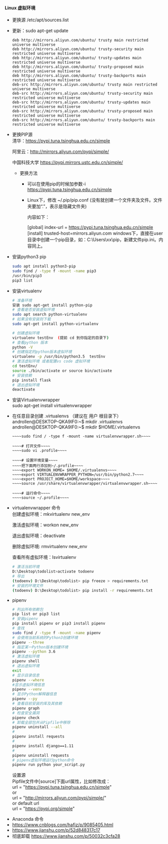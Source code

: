 #### Linux 虚拟环境

- 更换源 /etc/apt/sources.list
- 更新：sudo apt-get update
    ``` 
    deb http://mirrors.aliyun.com/ubuntu/ trusty main restricted universe multiverse
    deb http://mirrors.aliyun.com/ubuntu/ trusty-security main restricted universe multiverse
    deb http://mirrors.aliyun.com/ubuntu/ trusty-updates main restricted universe multiverse
    deb http://mirrors.aliyun.com/ubuntu/ trusty-proposed main restricted universe multiverse
    deb http://mirrors.aliyun.com/ubuntu/ trusty-backports main restricted universe multiverse
    deb-src http://mirrors.aliyun.com/ubuntu/ trusty main restricted universe multiverse
    deb-src http://mirrors.aliyun.com/ubuntu/ trusty-security main restricted universe multiverse
    deb-src http://mirrors.aliyun.com/ubuntu/ trusty-updates main restricted universe multiverse
    deb-src http://mirrors.aliyun.com/ubuntu/ trusty-proposed main restricted universe multiverse
    deb-src http://mirrors.aliyun.com/ubuntu/ trusty-backports main restricted universe multiverse
    ```
- 更换PIP源  
    清华：https://pypi.tuna.tsinghua.edu.cn/simple

    阿里云：http://mirrors.aliyun.com/pypi/simple/

    中国科技大学 https://pypi.mirrors.ustc.edu.cn/simple/

  - 更换方法
    - 可以在使用pip的时候加参数-i https://pypi.tuna.tsinghua.edu.cn/simple

    - Linux下，修改 ~/.pip/pip.conf (没有就创建一个文件夹及文件。文件夹要加“.”，表示是隐藏文件夹)

        内容如下：

        [global]
        index-url = https://pypi.tuna.tsinghua.edu.cn/simple
        [install]
        trusted-host=mirrors.aliyun.com
        windows下，直接在user目录中创建一个pip目录，如：C:\Users\xx\pip，新建文件pip.ini。内容同上。

- 安装python3 pip
    ``` bash
    sudo apt install python3-pip
    sudo find / -type f -mount -name pip3
    /usr/bin/pip3
    pip3 list
    ```

* 安装virtualenv
    ``` bash
    # 准备环境 
    安装 sudo apt-get install python-pip
    # 查看是否安装虚拟环境
    sudo apt search python-virtualenv
    # 如果没有安装则下载
    sudo apt-get install python-virtualenv

    # 创建虚拟环境
    virtualenv testEnv  (提前 cd 到你指定的目录下)
    # 查看python 版本
    python -V
    # 创建指定的python版本虚拟环境
    virtualenv -p /usr/bin/python3.5  testEnv 
    # 激活虚拟环境 或者配置vs code 虚拟环境
    cd testEnv/
    source ./bin/activate or source bin/activate
    # 安装依赖
    pip install flask
    # 退出虚拟环境
    deactivate
    ```

* 安装Virtualenvwrapper  
    sudo apt-get install virtualenvwrapper  

* 在任意目录创建 .virtualenvs （建议在 用户 根目录下）  
    androllen@DESKTOP-QKA9IF0:~$ mkdir .virtualenvs   
    androllen@DESKTOP-QKA9IF0:~$ mkdir $HOME/.virtualenvs  
    ~~~~# 查找virtualenvwrapper.sh路径~~~~
    ~~~~sudo find / -type f -mount -name virtualenvwrapper.sh~~~~

    ~~~~# 打开文件~~~~
    ~~~~sudo vi .profile~~~~

    ~~~~# 设置环境变量~~~~
    ~~~~把下面两行添加到~/.profile~~~~
    ~~~~export WORKON_HOME= $HOME/.virtualenvs~~~~
    ~~~~export VIRTUALENVWRAPPER_PYTHON=/usr/bin/python2.7~~~~
    ~~~~export PROJECT_HOME=$HOME/workspace~~~~
    ~~~~source /usr/share/virtualenvwrapper/virtualenvwrapper.sh~~~~

    ~~~~# 运行命令~~~~
    ~~~~source ~/.profile~~~~

* virtualenvwrapper 命令  
    创建虚拟环境：mkvirtualenv new_env 

    激活虚拟环境：workon new_env

    退出虚拟环境：deactivate

    删除虚拟环境: rmvirtualenv new_env

    查看所有虚拟环境：lsvirtualenv

    ``` bash
    # 激活当前环境
    D:\Desktop\todolist>activate todoenv
    # 导出
    (todoenv) D:\Desktop\todolist> pip freeze > requirements.txt
    # 安装的环境文件
    (todoenv) D:\Desktop\todolist> pip install -r requirements.txt
    ```

- pipenv
    ``` bash
    # 列出所有依赖包
    pip list or pip3 list
    # 安装pipenv
    pip install pipenv or pip3 install pipenv
    # 查找
    sudo find / -type f -mount -name pipenv
    # 会使用当前系统的Python3创建环境  
    pipenv --three
    # 指定某一Python版本创建环境
    pipenv --python 3.6
    # 激活虚拟环境
    pipenv shell
    # 退出虚拟环境
    exit
    # 显示目录信息
    pipenv --where
    #显示虚拟环境信息
    pipenv --venv
    # 显示Python解释器信息
    pipenv --py
    # 查看目前安装的库及其依赖
    pipenv graph
    # 检查安全漏洞
    pipenv check
    # 卸载全部包并从Pipfile中移除
    pipenv uninstall --all
    #
    pipenv install requests
    #
    pipenv install django==1.11
    #
    pipenv uninstall requests
    # pipenv虚拟环境运行python命令
    pipenv run python your_script.py
    ```
    设置源  
    Pipfile文件中[source]下面url属性，比如修改成：  
    url = "https://pypi.tuna.tsinghua.edu.cn/simple"  
    or  
    url = "http://mirrors.aliyun.com/pypi/simple/"  
    or default url  
    url = "https://pypi.org/simple"

* Anaconda 命令 
* <https://www.cnblogs.com/hafiz/p/9085405.html>
* <https://www.jianshu.com/p/52d848317c17>
* 彻底卸载  <https://www.jianshu.com/p/50032c3cfa28>